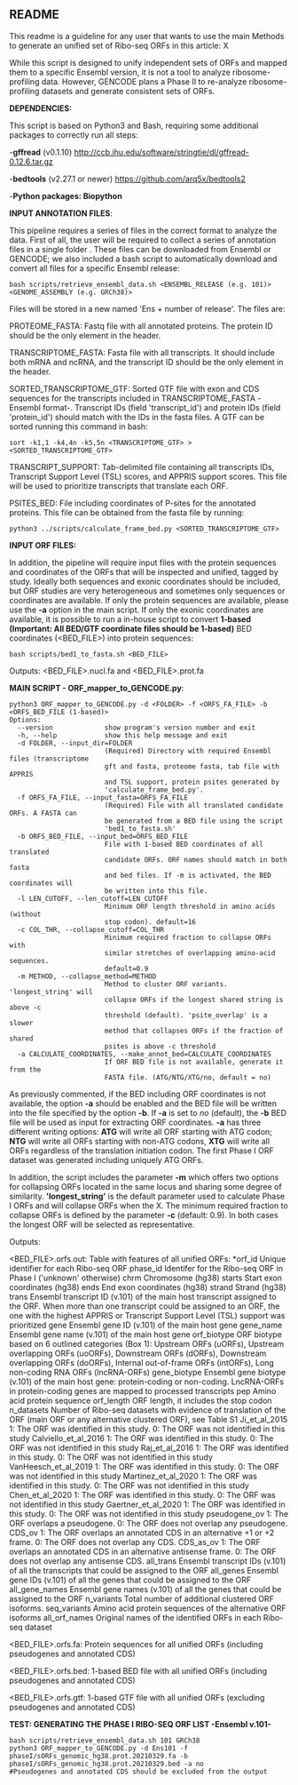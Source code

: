 ## README

This readme is a guideline for any user that wants to use the main Methods to generate an unified set of Ribo-seq ORFs in this article: X

While this script is designed to unify independent sets of ORFs and mapped them to a specific Ensembl version, it is not a tool to analyze ribosome-profiling data. However, GENCODE plans a Phase II to re-analyze ribosome-profiling datasets and generate consistent sets of ORFs.


**DEPENDENCIES:**

This script is based on Python3 and Bash, requiring some additional packages to correctly run all steps:

-**gffread** (v0.1.10) http://ccb.jhu.edu/software/stringtie/dl/gffread-0.12.6.tar.gz

-**bedtools** (v2.27.1 or newer) https://github.com/arq5x/bedtools2

-**Python packages: Biopython**


**INPUT ANNOTATION FILES**: 

This pipeline requires a series of files in the correct format to analyze the data. First of all, the user will be required to collect a series of annotation files in a single folder <FOLDER>. These files can be downloaded from Ensembl or GENCODE; we also included a bash script to automatically download and convert all files for a specific Ensembl release:
```
bash scripts/retrieve_ensembl_data.sh <ENSEMBL_RELEASE (e.g. 101)> <GENOME_ASSEMBLY (e.g. GRCh38)>
```
Files will be stored in a new <FOLDER> named 'Ens + number of release'. The files are:
       
PROTEOME_FASTA: Fastq file with all annotated proteins. The protein ID should be the only element in the header.

TRANSCRIPTOME_FASTA: Fasta file with all transcripts. It should include both mRNA and ncRNA, and the transcript ID should be the only element in the header.

SORTED_TRANSCRIPTOME_GTF: Sorted GTF file with exon and CDS sequences for the transcripts included in TRANSCRIPTOME_FASTA -Ensembl format-. Transcript IDs (field 'transcript_id') and protein IDs (field 'protein_id') should match with the IDs in the fasta files. A GTF can be sorted running this command in bash:
```
sort -k1,1 -k4,4n -k5,5n <TRANSCRIPTOME_GTF> > <SORTED_TRANSCRIPTOME_GTF>
```
TRANSCRIPT_SUPPORT: Tab-delimited file containing all transcripts IDs, Transcript Support Level (TSL) scores, and APPRIS support scores. This file will be used to prioritize transcripts that translate each ORF.

PSITES_BED: File including coordinates of P-sites for the annotated proteins. This file can be obtained from the fasta file by running:
```
python3 ../scripts/calculate_frame_bed.py <SORTED_TRANSCRIPTOME_GTF>
```

**INPUT ORF FILES:**

In addition, the pipeline will require input files with the protein sequences and coordinates of the ORFs that will be inspected and unified, tagged by study. Ideally both sequences and exonic coordinates should be included, but ORF studies are very heterogeneous and sometimes only sequences or coordinates are available. If only the protein sequences are available, please use the **-a** option in the main script. If only the exonic coordinates are available, it is possible to run a in-house script to convert **1-based (Important: All BED/GTF coordinate files should be 1-based)** BED coordinates (<BED_FILE>) into protein sequences:
```
bash scripts/bed1_to_fasta.sh <BED_FILE>
```
Outputs: <BED_FILE>.nucl.fa and <BED_FILE>.prot.fa   


**MAIN SCRIPT - ORF_mapper_to_GENCODE.py**:
```
python3 ORF_mapper_to_GENCODE.py -d <FOLDER> -f <ORFS_FA_FILE> -b <ORFS_BED_FILE (1-based)>
Options:
  --version             show program's version number and exit
  -h, --help            show this help message and exit
  -d FOLDER, --input_dir=FOLDER
                        (Required) Directory with required Ensembl files (transcriptome
                        gft and fasta, proteome fasta, tab file with APPRIS
                        and TSL support, protein psites generated by
                        'calculate_frame_bed.py'.
  -f ORFS_FA_FILE, --input_fasta=ORFS_FA_FILE
                        (Required) File with all translated candidate ORFs. A FASTA can
                        be generated from a BED file using the script
                        'bed1_to_fasta.sh'
  -b ORFS_BED_FILE, --input_bed=ORFS_BED_FILE
                        File with 1-based BED coordinates of all translated
                        candidate ORFs. ORF names should match in both fasta
                        and bed files. If -m is activated, the BED coordinates will
                        be written into this file.
  -l LEN_CUTOFF, --len_cutoff=LEN_CUTOFF
                        Minimum ORF length threshold in amino acids (without
                        stop codon). default=16
  -c COL_THR, --collapse_cutoff=COL_THR
                        Minimum required fraction to collapse ORFs with
                        similar stretches of overlapping amino-acid sequences.
                        default=0.9
  -m METHOD, --collapse_method=METHOD
                        Method to cluster ORF variants. 'longest_string' will
                        collapse ORFs if the longest shared string is above -c
                        threshold (default). 'psite_overlap' is a slower
                        method that collapses ORFs if the fraction of shared
                        psites is above -c threshold
  -a CALCULATE_COORDINATES, --make_annot_bed=CALCULATE_COORDINATES
                        If ORF BED file is not available, generate it from the
                        FASTA file. (ATG/NTG/XTG/no, default = no)

```
As previously commented, if the BED including ORF coordinates is not available, the option **-a** should be enabled and the BED file will be written into the file specified by the option **-b**. If **-a** is set to *no* (default), the **-b** BED file will be used as input for extracting ORF coordinates. **-a** has three different writing options: **ATG** will write all ORF starting with ATG codon; **NTG** will write all ORFs starting with non-ATG codons, **XTG** will write all ORFs regardless of the translation initiation codon. The first Phase I ORF dataset was generated including uniquely ATG ORFs.

In addition, the script includes the parameter **-m** which offers two options for collapsing ORFs located in the same locus and sharing some degree of similarity. **'longest_string'** is the default parameter used to calculate Phase I ORFs and will collapse ORFs when the X. The minimum required fraction to collapse ORFs is defined by the parameter **-c** (default: 0.9). In both cases the longest ORF will be selected as representative.

Outputs: 

<BED_FILE>.orfs.out: Table with features of all unified ORFs:
*orf_id	Unique identifier for each Ribo-seq ORF
phase_id      Identifer for the Ribo-seq ORF in Phase I ('unknown' otherwise)
chrm	Chromosome (hg38)
starts	Start exon coordinates (hg38)
ends	End exon coordinates (hg38)
strand	Strand (hg38)
trans	Ensembl transcript ID (v.101) of the main host transcript assigned to the ORF. When more than one transcript could be assigned to an ORF, the one with the highest APPRIS or Transcript Support Level (TSL) support was prioritized
gene	Ensembl gene ID (v.101) of the main host gene
gene_name	Ensembl gene name (v.101) of the main host gene
orf_biotype	ORF biotype based on 6 outlined categories (Box 1): Upstream ORFs (uORFs), Upstream overlapping ORFs (uoORFs), Downstream ORFs (dORFs), Downstream overlapping ORFs (doORFs), Internal out-of-frame ORFs (intORFs), Long non-coding RNA ORFs (lncRNA-ORFs)
gene_biotype	Ensembl gene biotype (v.101) of the main host gene: protein-coding or non-coding. LncRNA-ORFs in protein-coding genes are mapped to processed transcripts
pep	Amino acid protein sequence
orf_length	ORF length, it includes the stop codon
n_datasets	Number of Ribo-seq datasets with evidence of translation of the ORF (main ORF or any alternative clustered ORF), see Table S1
Ji_et_al_2015	1: The ORF was identified in this study. 0: The ORF was not identified in this study
Calviello_et_al_2016	1: The ORF was identified in this study. 0: The ORF was not identified in this study
Raj_et_al_2016	1: The ORF was identified in this study. 0: The ORF was not identified in this study
VanHeesch_et_al_2019	1: The ORF was identified in this study. 0: The ORF was not identified in this study
Martinez_et_al_2020	1: The ORF was identified in this study. 0: The ORF was not identified in this study
Chen_et_al_2020	1: The ORF was identified in this study. 0: The ORF was not identified in this study
Gaertner_et_al_2020	1: The ORF was identified in this study. 0: The ORF was not identified in this study
pseudogene_ov 1: The ORF overlaps a pseudogene. 0: The ORF does not overlap any pseudogene.
CDS_ov	1: The ORF overlaps an annotated CDS in an alternative +1 or +2 frame. 0: The ORF does not overlap any CDS.
CDS_as_ov	1: The ORF overlaps an annotated CDS in an alternative antisense frame. 0: The ORF does not overlap any antisense CDS.
all_trans	Ensembl transcript IDs (v.101) of all the transcripts that could be assigned to the ORF
all_genes	Ensembl gene IDs (v.101) of all the genes that could be assigned to the ORF
all_gene_names	Ensembl gene names (v.101) of all the genes that could be assigned to the ORF
n_variants	Total number of additional clustered ORF isoforms.
seq_variants	Amino acid protein sequences of the alternative ORF isoforms
all_orf_names	Original names of the identified ORFs in each Ribo-seq dataset

<BED_FILE>.orfs.fa: Protein sequences for all unified ORFs  (including pseudogenes and annotated CDS)

<BED_FILE>.orfs.bed: 1-based BED file with all unified ORFs (including pseudogenes and annotated CDS)

<BED_FILE>.orfs.gtf: 1-based GTF file with all unified ORFs (excluding pseudogenes and annotated CDS)  


**TEST: GENERATING THE PHASE I RIBO-SEQ ORF LIST -Ensembl v.101-**
```
bash scripts/retrieve_ensembl_data.sh 101 GRCh38
python3 ORF_mapper_to_GENCODE.py -d Ens101 -f phaseI/sORFs_genomic_hg38.prot.20210329.fa -b phaseI/sORFs_genomic_hg38.prot.20210329.bed -a no
#Pseudogenes and annotated CDS should be excluded from the output
```
